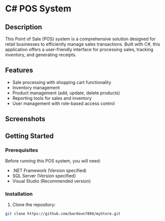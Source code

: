  # C# POS System

## Description

This Point of Sale (POS) system is a comprehensive solution designed for retail businesses to efficiently manage sales transactions. Built with C#, this application offers a user-friendly interface for processing sales, tracking inventory, and generating receipts.

## Features

- Sale processing with shopping cart functionality
- Inventory management
- Product management (add, update, delete products)
- Reporting tools for sales and inventory
- User management with role-based access control

## Screenshots 

## Getting Started

### Prerequisites

Before running this POS system, you will need:

- .NET Framework (Version specified)
- SQL Server (Version specified)
- Visual Studio (Recommended version)

### Installation

1. Clone the repository:
```bash
git clone https://github.com/bardoun7894/myStore.git
